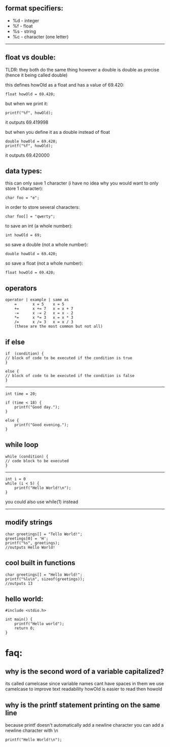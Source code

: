 format specifiers: 
---
- %d - integer
- %f - float
- %s - string
- %c - character (one letter)
---


float vs double:
-

TLDR: they both do the same thing however a double is double as precise (hence it being called double)

this defines howOld as a float and has a value of 69.420:

    float howOld = 69.420;

but when we print it:

    printf("%f", howOld);

it outputs 69.419998

but when you define it as a double instead of float 

    double howOld = 69.420;
	printf("%f", howOld);

it outputs 69.420000

data types:
--------------------------
this can only save 1 character (i have no idea why you would want to only store 1 character):

    char foo = "e";

in order to store several characters:

    char foo[] = "qwerty";

to save an int (a whole number):

    int howOld = 69;

so save a double (not a whole number):

    double howOld = 69.420;
so save a float (not a whole number):

    float howOld = 69.420;

## operators

    operator | example | same as
        =       x = 5    x = 5
        +=      x += 7   x = x + 7
        -=      x -= 2   x = x - 2
        *=      x *= 3   x = x * 3
        /=      x /= 3   x = x / 3
        (these are the most common but not all)
 
 ## if else

    if  (condition) {  
	// block of code to be executed if the condition is true  
	} 
	
	else {  
	// block of code to be executed if the condition is false  
	}
---
    int time = 20;  
	
	if (time < 18) {  
		printf("Good day.");  
	} 
	
	else {  
		printf("Good evening.");  
	}

## while loop

    while (condition) {  
	// code block to be executed
	}
---
	int i = 0
	while (i < 5) {
		printf("Hello World!\n");
	}


you could also use while(1) instead 

---
## modify strings

    char greetings[] = "Tello World!";  
	greetings[0] = 'H';  
	printf("%s", greetings);
	//outputs Hello World!

## cool built in functions

    char greetings[] = "Hello World!";
	printf("%lu\n", sizeof(greetings));
	//outputs 13

hello world:
-------------------

    #include <stdio.h>
    
    int main() {
        printf("Hello world");
        return 0;
    }


# faq:
## why is the second word of a variable capitalized?

its called camelcase since variable names cant have spaces in them we use camelcase to improve text readability howOld is easier to read then howold

## why is the printf statement printing on the same line
because printf doesn't automatically add a newline character
you can add a newline character with \n

    printf("Hello World!\n");
